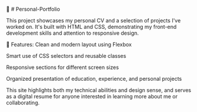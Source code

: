 💼 # Personal-Portfolio

This project showcases my personal CV and a selection of projects I've worked on. It's built with HTML and CSS, demonstrating my front-end development skills and attention to responsive design.

🌟 Features:
Clean and modern layout using Flexbox

Smart use of CSS selectors and reusable classes

Responsive sections for different screen sizes

Organized presentation of education, experience, and personal projects

This site highlights both my technical abilities and design sense, and serves as a digital resume for anyone interested in learning more about me or collaborating.
